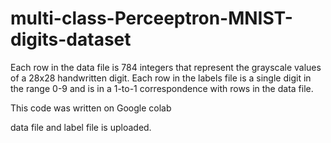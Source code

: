 # multi-class-Perceeptron-MNIST-digits-dataset

Each row in the data file is 784 integers that represent the grayscale values of a 28x28 handwritten digit. Each row in the labels file is 
a single digit in the range 0-9 and is in a 1-to-1 correspondence with rows in the data file.

This code was written on Google colab

data file and label file is uploaded.
